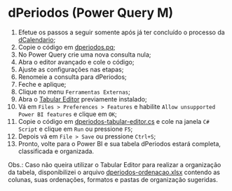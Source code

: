 # dPeriodos (Power Query M)

1. Efetue os passos a seguir somente após já ter concluído o processo da [dCalendario](https://github.com/alisonpezzott/dcalendario-powerquery);
2. Copie o código em [dperiodos.pq](dperiodos.pq);
3. No Power Query crie uma nova consulta nula;
4. Abra o editor avançado e cole o código;
5. Ajuste as configurações nas etapas;
6. Renomeie a consulta para dPeriodos;
7. Feche e aplique;
8. Clique no menu `Ferramentas Externas`;
9. Abra o [Tabular Editor](https://www.sqlbi.com/tools/tabular-editor) previamente instalado;
10. Vá em `Files > Preferences > Features` e habilite `Allow unsupported Power BI features` e clique em `OK`;
11. Copie o código em [dperiodos-tabular-editor.cs](dperiodos-tabular-editor.cs) e cole na janela `C# Script` e clique em `Run` ou pressione `F5`;
12. Depois vá em `File > Save` ou pressione `Ctrl+S`;
13. Pronto, volte para o Power BI e sua tabela dPeriodos estará completa, classificada e organizada.

Obs.: Caso não queira utilizar o Tabular Editor para realizar a organização da tabela, disponibilizei o arquivo [dperiodos-ordenacao.xlsx](dperiodos-ordenacao.xlsx) contendo as colunas, suas ordenações, formatos e pastas de organização sugeridas.
